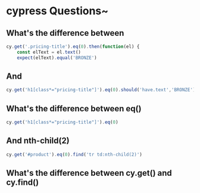 
# cypress Questions~

## What's the difference between

```js 
cy.get('.pricing-title').eq(0).then(function(el) {
    const elText = el.text()
    expect(elText).equal('BRONZE')
```
## And

```js    
cy.get('h1[class*="pricing-title"]').eq(0).should('have.text','BRONZE')
```

## What's the difference between eq()

```js    
cy.get('h1[class*="pricing-title"]').eq(0)
```

## And nth-child(2)

```js    
cy.get('#product').eq(0).find('tr td:nth-child(2)')
```

## What's the difference between cy.get() and cy.find()


